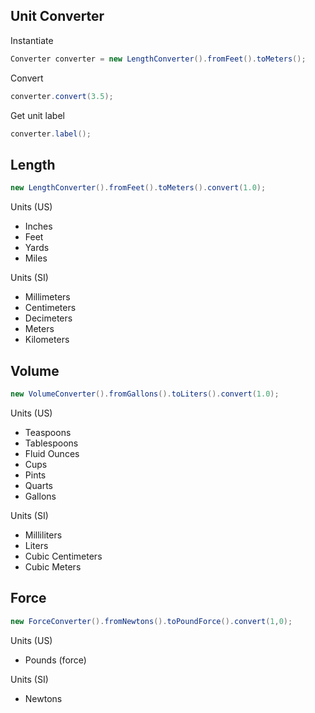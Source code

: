 ## Unit Converter ##

Instantiate

```java
Converter converter = new LengthConverter().fromFeet().toMeters();
```

Convert

```java
converter.convert(3.5);
```

Get unit label

```java
converter.label();
```

## Length ##

```java
new LengthConverter().fromFeet().toMeters().convert(1.0);
```

Units (US)
- Inches
- Feet
- Yards
- Miles

Units (SI)
- Millimeters
- Centimeters
- Decimeters
- Meters
- Kilometers

## Volume ##

```java
new VolumeConverter().fromGallons().toLiters().convert(1.0);

```

Units (US)
- Teaspoons
- Tablespoons
- Fluid Ounces
- Cups
- Pints
- Quarts
- Gallons

Units (SI)
- Milliliters
- Liters
- Cubic Centimeters
- Cubic Meters

## Force ##

```java
new ForceConverter().fromNewtons().toPoundForce().convert(1,0);
```

Units (US)
- Pounds (force)

Units (SI)
- Newtons
